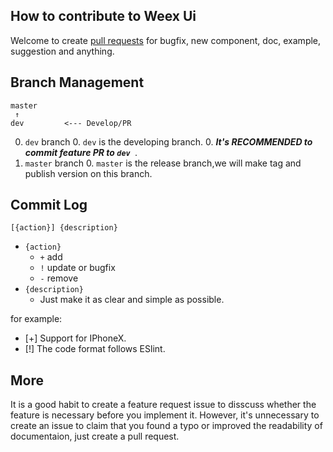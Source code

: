 ## How to contribute to Weex Ui
 
Welcome to create [pull requests](https://github.com/alibaba/weex-ui/compare/) for bugfix, new component, doc, example, suggestion and anything.

## Branch Management

```
master
 ↑
dev         <--- Develop/PR
```

0. `dev` branch
    0. `dev` is the developing branch.
    0. ***It's RECOMMENDED to commit feature PR to `dev `***.
0. `master` branch
    0. `master` is the release branch,we will make tag and publish version on this branch.


## Commit Log

```
[{action}] {description}
```

* `{action}`
    * `+` add
    * `!` update or bugfix
    * `-` remove
* `{description}`
    * Just make it as clear and simple as possible.

for example:
- [+] Support for IPhoneX.
- [!] The code format follows ESlint.

## More
It is a good habit to create a feature request issue to disscuss whether the feature is necessary before you implement it. However, it's unnecessary to create an issue to claim that you found a typo or improved the readability of documentaion, just create a pull request.
